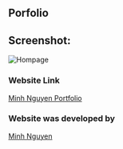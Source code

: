 ## Porfolio
 

## Screenshot:

![Hompage](https://res.cloudinary.com/djhte2ard/image/upload/v1600015175/homepage_ujkuyl.png)

### Website Link
[Minh Nguyen Portfolio](https://minhd-nguyen.github.io/)


### Website was developed by
[Minh Nguyen](https://minhdnguyen.com/)

